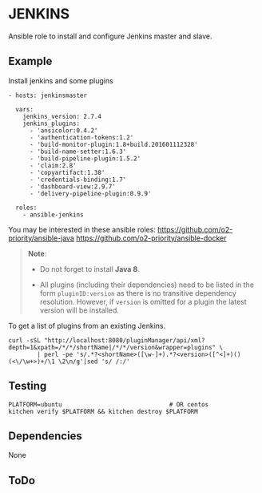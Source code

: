 JENKINS
=======

Ansible role to install and configure Jenkins master and slave.


## Example

Install jenkins and some plugins

```
- hosts: jenkinsmaster

  vars:
    jenkins_version: 2.7.4
    jenkins_plugins:
      - 'ansicolor:0.4.2'
      - 'authentication-tokens:1.2'
      - 'build-monitor-plugin:1.8+build.201601112328'
      - 'build-name-setter:1.6.3'
      - 'build-pipeline-plugin:1.5.2'
      - 'claim:2.8'
      - 'copyartifact:1.38'
      - 'credentials-binding:1.7'
      - 'dashboard-view:2.9.7'
      - 'delivery-pipeline-plugin:0.9.9'  

  roles:
    - ansible-jenkins
```

You may be interested in these ansible roles:
https://github.com/o2-priority/ansible-java
https://github.com/o2-priority/ansible-docker

> **Note**:
>
>  - Do not forget to install **Java 8**.
>
>  - All plugins (including their dependencies) need to be listed in the form
>    `pluginID:version` as there is no transitive dependency resolution.
>    However, if `version` is omitted for a plugin the latest version will be
>    installed.

To get a list of plugins from an existing Jenkins.

```
curl -sSL "http://localhost:8080/pluginManager/api/xml?depth=1&xpath=/*/*/shortName|/*/*/version&wrapper=plugins" \
        | perl -pe 's/.*?<shortName>([\w-]+).*?<version>([^<]+)()(<\/\w+>)+/\1 \2\n/g'|sed 's/ /:/'
```


## Testing

```
PLATFORM=ubuntu                              # OR centos
kitchen verify $PLATFORM && kitchen destroy $PLATFORM
```


## Dependencies
None


## ToDo
